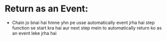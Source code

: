 # Return as an Event:

- Chain jo bnai hai hmne yhn pe usse automatically event jrha hai step function se start kra hai aur next step mein to automatically return ko as an event leke jrha hai
